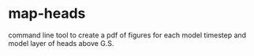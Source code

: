 # map-heads
command line tool to create a pdf of figures for each model timestep and model layer of heads above G.S.
